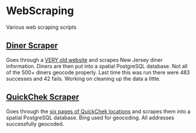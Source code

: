 # WebScraping
Various web scraping scripts

## [Diner Scraper](https://github.com/cfh294/WebScraping/tree/master/dinerRip.py)
Goes through a [VERY old website](http://njdiners.com/cgi-bin/listing.cgi?ALL) and scrapes New Jersey diner information.
Diners are then put into a spatial PostgreSQL database. Not all of the 500+ diners geocode properly. Last time this was
run there were 483 successes and 42 fails. Working on cleaning up the data a little.

## [QuickChek Scraper](https://github.com/cfh294/WebScraping/blob/master/quickCheckRip.py)
Goes through the [six pages of QuickChek locations](http://quickchek.com/StoresList/List/3097/1) and scrapes them into
a spatial PostgreSQL database. Bing used for geocoding. All addresses successfully geocoded.
